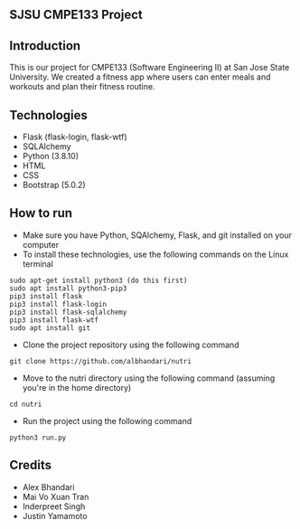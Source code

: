 ## SJSU CMPE133 Project

## Introduction
This is our project for CMPE133 (Software Engineering II) at
San Jose State University. We created a fitness app where users can 
enter meals and workouts and plan their fitness routine. 

## Technologies
- Flask (flask-login, flask-wtf)
- SQLAlchemy
- Python (3.8.10)
- HTML
- CSS
- Bootstrap (5.0.2)

## How to run
- Make sure you have Python, SQAlchemy, Flask, and git installed on your computer
- To install these technologies, use the following commands on the Linux terminal
```
sudo apt-get install python3 (do this first)
sudo apt install python3-pip3
pip3 install flask
pip3 install flask-login
pip3 install flask-sqlalchemy
pip3 install flask-wtf
sudo apt install git
```
- Clone the project repository using the following command
```
git clone https://github.com/albhandari/nutri
```
- Move to the nutri directory using the following command (assuming you're in the home directory)
```
cd nutri
```
- Run the project using the following command
```
python3 run.py
```

## Credits
- Alex Bhandari 
- Mai Vo Xuan Tran
- Inderpreet Singh
- Justin Yamamoto
